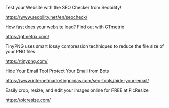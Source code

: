 Test your Website with the SEO Checker from Seobility!

https://www.seobility.net/en/seocheck/


How fast does your website load?
Find out with GTmetrix

https://gtmetrix.com/


TinyPNG uses smart lossy compression techniques to reduce the file size of your PNG files

https://tinypng.com/


Hide Your Email Tool
Protect Your Email from Bots

https://www.internetmarketingninjas.com/seo-tools/hide-your-email/


Easily crop, resize, and edit your images online for FREE at PicResize

https://picresize.com/
